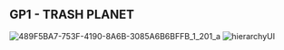## GP1 - TRASH PLANET ##


 
![489F5BA7-753F-4190-8A6B-3085A6B6BFFB_1_201_a](https://github.com/alicekamil/GP1/assets/91919015/472ad4c7-1db0-45d5-bfa4-276e71e1bbcd)
![hierarchyUI](https://github.com/alicekamil/GP1/assets/91919015/6cbd9e1a-bb50-487d-92f3-05823af1ccaf)
